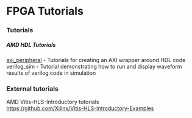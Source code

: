 # FPGA Tutorials 

### Tutorials
##### AMD HDL Tutorials
[axi_peripheral](https://github.com/cable000/fpga_tutorials/tree/main/amd/axi_peripheral) - Tutorials for creating an AXI wrapper around HDL code \
verilog_sim - Tutorial demonstrating how to run and display waveform results of verilog code in simulation


### External tutorials
AMD Vitis-HLS-Introductory tutorials \
https://github.com/Xilinx/Vitis-HLS-Introductory-Examples
